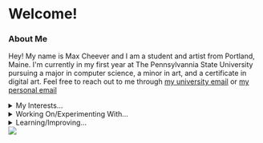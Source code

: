 # Welcome!

### About Me
Hey! My name is Max Cheever and I am a student and artist from Portland, Maine. I'm currently in my first year at The Pennsylvannia State University pursuing a major in computer science, a minor in art, and a certificate in digital art. Feel free to reach out to me through [my university email](mailto:mpc6231@psu.edu?subject=[GitHub]%20Max%20Cheever) or [my personal email](mailto:cheevermax@gmail.com)
<details>
  <summary>My Interests...</summary>
  <p></p>
  <p>:iphone: Web Based Applications</p>
  <p>:foggy: Art</p>
  <p>:technologist: Programming</p>
  <p>:desktop_computer: Web Design</p>
</details>

<details>
  <summary>Working On/Experimenting With...</summary>
  <p></p>
  <p>:house: Design and Full Stack Development at WeAreLiving</p>
  <p>:foggy: Personal Art Projects</p>
  <p>:technologist: p5.js Projects</p>
  <p>:fountain_pen: Building a Personal Blog</p>
</details>

<details>
  <summary>Learning/Improving...</summary>
  <p></p>
  <p>p5.js</p>
  <p>react.js</p>
  <p>vanilla js</p>
  <p>node.js</p>
  <p>python</p>
</details>

<img src="https://maxcheever.github.io/max-cheever/images/shape.png" width="" height="" align="center">
